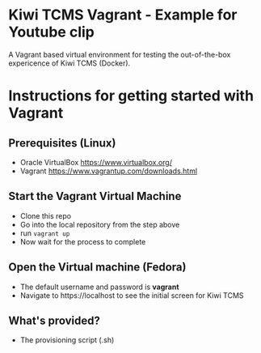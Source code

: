 # Kiwi TCMS Vagrant - Example for Youtube clip
A Vagrant based virtual environment for testing the out-of-the-box expericence of Kiwi TCMS (Docker). 

# Instructions for getting started with Vagrant
## Prerequisites (Linux)
- Oracle VirtualBox https://www.virtualbox.org/
- Vagrant https://www.vagrantup.com/downloads.html

## Start the Vagrant Virtual Machine
- Clone this repo
- Go into the local repository from the step above
- run `vagrant up`
- Now wait for the process to complete

## Open the Virtual machine (Fedora)
- The default username and password is **vagrant**
- Navigate to https://localhost to see the initial screen for Kiwi TCMS

## What's provided?
- The provisioning script (.sh)
